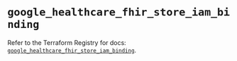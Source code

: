 # `google_healthcare_fhir_store_iam_binding`

Refer to the Terraform Registry for docs: [`google_healthcare_fhir_store_iam_binding`](https://registry.terraform.io/providers/hashicorp/google-beta/5.39.0/docs/resources/google_healthcare_fhir_store_iam_binding).
